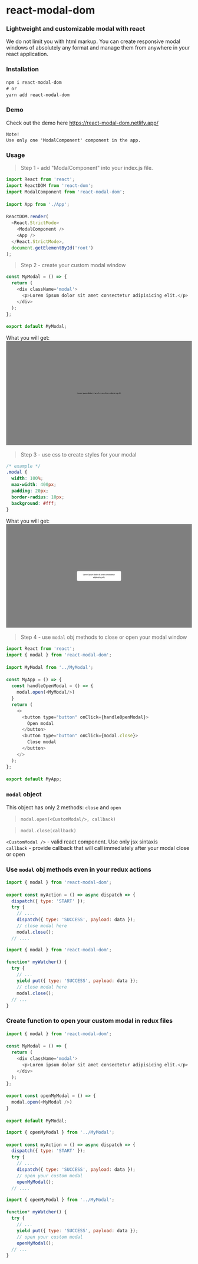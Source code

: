 # react-modal-dom


### Lightweight and customizable modal with react

We do not limit you with html markup. You can create responsive modal windows of absolutely any format and manage them from anywhere in your react application.

### Installation
```javascript
npm i react-modal-dom
# or
yarn add react-modal-dom
```

### Demo

Check out the demo here https://react-modal-dom.netlify.app/

```
Note!
Use only one 'ModalComponent' component in the app.
```

### Usage

> Step 1 - add "ModalComponent" into your index.js file. 

```javascript
import React from 'react';
import ReactDOM from 'react-dom';
import ModalComponent from 'react-modal-dom';

import App from './App';

ReactDOM.render(
  <React.StrictMode>
    <ModalComponent />
    <App />
  </React.StrictMode>,
  document.getElementById('root')
);
```

> Step 2 - create your custom modal window

```javascript
const MyModal = () => {
  return (
    <div className='modal'>
      <p>Lorem ipsum dolor sit amet consectetur adipisicing elit.</p>
    </div>
  );
};

export default MyModal;
```

What you will get:
<img src="./static/step1.png" alt="">

> Step 3 - use css to create styles for your modal

```css
/* example */
.modal {
  width: 100%;
  max-width: 400px;
  padding: 20px;
  border-radius: 10px;
  background: #fff;
}
```
What you will get:
<img src="./static/step2.png" alt="">

> Step 4 - use `modal` obj methods to close or open your modal window
```javascript
import React from 'react';
import { modal } from 'react-modal-dom';

import MyModal from '../MyModal';

const MyApp = () => {
  const handleOpenModal = () => {
    modal.open(<MyModal/>)
  }
  return (
    <>
      <button type="button" onClick={handleOpenModal}>
        Open modal
      </button>
      <button type="button" onClick={modal.close}>
        Close modal
      </button>
    </>
  );
};

export default MyApp;
```
### `modal` object
This object has only 2 methods: `close` and `open`
> `modal.open(<CustomModal/>, callback)` 

> `modal.close(callback)`  

`<CustomModal />` - valid react component. Use only jsx sintaxis   
`callback` - provide callback that will call immediately after your modal close or open


### Use `modal` obj methods even in your redux actions

```javascript
import { modal } from 'react-modal-dom';

export const myAction = () => async dispatch => {
  dispatch({ type: 'START' });
  try {
    // ....
    dispatch({ type: 'SUCCESS', payload: data });
    // close modal here
    modal.close();
  // ....
```

```javascript
import { modal } from 'react-modal-dom';

function* myWatcher() {
  try {
    // ...
    yield put({ type: 'SUCCESS', payload: data });
    // close modal here
    modal.close();
  // ...
}
```

### Create function to open your custom modal in redux files

```javascript
import { modal } from 'react-modal-dom';

const MyModal = () => {
  return (
    <div className='modal'>
      <p>Lorem ipsum dolor sit amet consectetur adipisicing elit.</p>
    </div>
  );
};

export const openMyModal = () => {
  modal.open(<MyModal />)
}

export default MyModal;
```

```javascript
import { openMyModal } from '../MyModal';

export const myAction = () => async dispatch => {
  dispatch({ type: 'START' });
  try {
    // ....
    dispatch({ type: 'SUCCESS', payload: data });
    // open your custom modal
    openMyModal();
  // ....
```

```javascript
import { openMyModal } from '../MyModal';

function* myWatcher() {
  try {
    // ...
    yield put({ type: 'SUCCESS', payload: data });
    // open your custom modal
    openMyModal();
  // ...
}
```